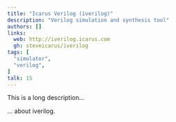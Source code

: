 ```yaml
---
title: "Icarus Verilog (iverilog)"
description: "Verilog simulation and synthesis tool"
authors: []
links:
  web: http://iverilog.icarus.com
  gh: steveicarus/iverilog
tags: [
  "simulator",
  "verilog",
]
talk: 15
---
```


This is a long description...
<!--more-->
... about iverilog.
